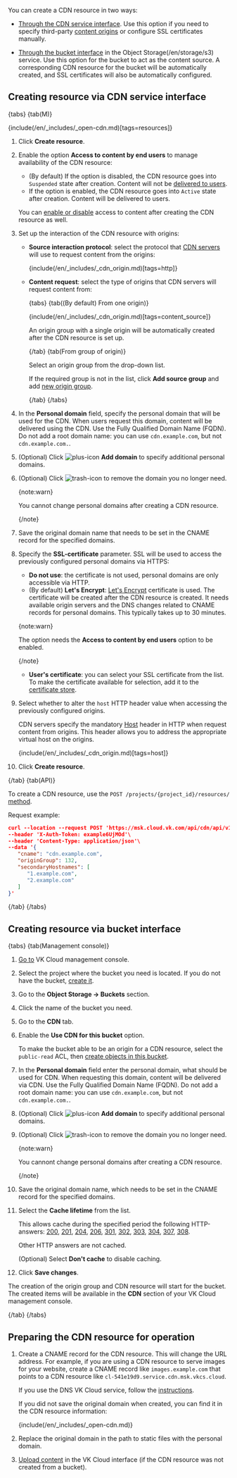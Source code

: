 You can create a CDN resource in two ways:

- [Through the CDN service interface](#creating_resource_via_cdn_service_interface). Use this option if you need to specify third-party [content origins](../../concepts/about) or configure SSL certificates manually.

- [Through the bucket interface](#creating_resource_via_bucket_interface) in the Object Storage(/en/storage/s3) service. Use this option for the bucket to act as the content source. A corresponding CDN resource for the bucket will be automatically created, and SSL certificates will also be automatically configured.

## Creating resource via CDN service interface

{tabs}
{tab(M)}

{include(/en/_includes/_open-cdn.md)[tags=resources]}

1. Click **Create resource**.
1. Enable the option **Access to content by end users** to manage availability of the CDN resource:

   - (By default) If the option is disabled, the CDN resource goes into `Suspended` state after creation. Content will not be [delivered to users](../../concepts/about).
   - If the option is enabled, the CDN resource goes into `Active` state after creation. Сontent will be delivered to users.

   You can [enable or disable](../manage-cdn/enable-cdn) access to content after creating the CDN resource as well.

1. Set up the interaction of the CDN resource with origins:

   - **Source interaction protocol**: select the protocol that [CDN servers](../../concepts/about) will use to request content from the origins:

       {include(/en/_includes/_cdn_origin.md)[tags=http]}

   - **Content request**: select the type of origins that CDN servers will request content from:

     {tabs}
     {tab((By default) From one origin)}

     {include(/en/_includes/_cdn_origin.md)[tags=content_source]}

     An origin group with a single origin will be automatically created after the CDN resource is set up.

     {/tab}
     {tab(From group of origin)}

     Select an origin group from the drop-down list.

     If the required group is not in the list, click **Add source group** and add [new origin group](../manage-origin-groups).

     {/tab}
     {/tabs}

1. In the **Personal domain** field, specify the personal domain that will be used for the CDN. When users request this domain, content will be delivered using the CDN. Use the Fully Qualified Domain Name (FQDN). Do not add a root domain name: you can use `cdn.example.com`, but not `cdn.example.com.`.

1. (Optional) Click ![plus-icon](/en/assets/plus-icon.svg "inline") **Add domain** to specify additional personal domains.

1. (Optional) Click ![trash-icon](/en/assets/trash-icon.svg "inline") to remove the domain you no longer need.

   {note:warn}

   You cannot change personal domains after creating a CDN resource.

   {/note}

1. Save the original domain name that needs to be set in the CNAME record for the specified domains.

1. Specify the **SSL-certificate** parameter. SSL will be used to access the previously configured personal domains via HTTPS:

   - **Do not use**: the certificate is not used, personal domains are only accessible via HTTP.
   - (By default) **Let's Encrypt**: [Let's Encrypt](https://letsencrypt.org) certificate is used. The certificate will be created after the CDN resource is created. It needs available origin servers and the DNS changes related to CNAME records for personal domains. This typically takes up to 30 minutes.

   {note:warn}

   The option needs the **Access to content by end users** option to be enabled.

   {/note}

   - **User's certificate**: you can select your SSL certificate from the list. To make the certificate available for selection, add it to the [certificate store](../manage-certificates).

1. Select whether to alter the `host` HTTP header value when accessing the previously configured origins.

   CDN servers specify the mandatory [Host](https://developer.mozilla.org/en-US/docs/Web/HTTP/Headers/Host) header in HTTP when request content from origins. This header allows you to address the appropriate virtual host on the origins.

   {include(/en/_includes/_cdn_origin.md)[tags=host]}

1. Click **Create resource**.

{/tab}
{tab(API)}

To create a CDN resource, use the `POST /projects/{project_id}/resources/` [method](/ru/tools-for-using-services/api/api-cdn "change-lang").

Request example:

```json
curl --location --request POST 'https://msk.cloud.vk.com/api/cdn/api/v1/projects/examplef8f67/resources'\
--header 'X-Auth-Token: example6UjMOd'\
--header 'Content-Type: application/json'\
--data '{
   "cname": "cdn.example.com",
   "originGroup": 132,
   "secondaryHostnames": [
      "1.example.com",
      "2.example.com"
   ]
}'
```
{/tab}
{/tabs}

## Creating resource via bucket interface

{tabs}
{tab(Management console)}

1. [Go to](https://msk.cloud.vk.com/app/en/) VK Cloud management console.
1. Select the project where the bucket you need is located. If you do not have the bucket, [create it](/ru/storage/s3/instructions/buckets/create-bucket "change-lang").
1. Go to the **Object Storage → Buckets** section.
1. Click the name of the bucket you need.
1. Go to the **CDN** tab.
1. Enable the **Use CDN for this bucket** option.

   To make the bucket able to be an origin for a CDN resource, select the `public-read` ACL, then [create objects in this bucket](/ru/storage/s3/instructions/objects/upload-object "change-lang").

1. In the **Personal domain** field enter the personal domain, what should be used for CDN. When requesting this domain, content will be delivered via CDN. Use the Fully Qualified Domain Name (FQDN). Do not add a root domain name: you can use `cdn.example.com`, but not `cdn.example.com.`.

1. (Optional) Click ![plus-icon](/en/assets/plus-icon.svg "inline") **Add domain** to specify additional personal domains.

1. (Optional) Click ![trash-icon](/en/assets/trash-icon.svg "inline") to remove the domain you no longer need.

   {note:warn}

   You cannont change personal domains after creating a CDN resource.

   {/note}

1. Save the original domain name, which needs to be set in the CNAME record for the specified domains.

1. Select the **Cache lifetime** from the list.

   This allows cache during the specified period the following HTTP-answers: [200](https://developer.mozilla.org/en-US/docs/Web/HTTP/Status/200), [201](https://developer.mozilla.org/en-US/docs/Web/HTTP/Status/201), [204](https://developer.mozilla.org/en-US/docs/Web/HTTP/Status/204), [206](https://developer.mozilla.org/en-US/docs/Web/HTTP/Status/206), [301](https://developer.mozilla.org/en-US/docs/Web/HTTP/Status/301), [302](https://developer.mozilla.org/en-US/docs/Web/HTTP/Status/302), [303](https://developer.mozilla.org/en-US/docs/Web/HTTP/Status/303), [304](https://developer.mozilla.org/en-US/docs/Web/HTTP/Status/304), [307](https://developer.mozilla.org/en-US/docs/Web/HTTP/Status/307), [308](https://developer.mozilla.org/en-US/docs/Web/HTTP/Status/308).

   Other HTTP answers are not cached.

   (Optional) Select **Don't cache** to disable caching.

1. Click **Save changes**.

The creation of the origin group and CDN resource will start for the bucket. The created items will be available in the **CDN** section of your VK Cloud management console.

{/tab}
{/tabs}

## Preparing the CDN resource for operation

1. Create a CNAME record for the CDN resource. This will change the URL address. For example, if you are using a CDN resource to serve images for your website, create a CNAME record like `images.example.com` that points to a CDN resource like `cl-541e19d9.service.cdn.msk.vkcs.cloud`.

   If you use the DNS VK Cloud service, follow the [instructions](/ru/networks/dns/instructions/publicdns/records#add "change-lang").

   If you did not save the original domain when created, you can find it in the CDN resource information:

   {include(/en/_includes/_open-cdn.md)}

1. Replace the original domain in the path to static files with the personal domain.

1. [Upload content](../manage-cdn/content-settings#preloading_cache) in the VK Cloud interface (if the CDN resource was not created from a bucket).
